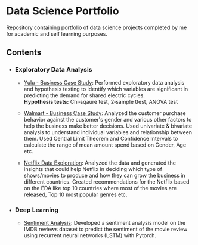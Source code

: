 # Data Science Portfolio
Repository containing portfolio of data science projects completed by me for academic and self learning purposes.

## Contents

- ### Exploratory Data Analysis
  - [Yulu - Business Case Study](https://github.com/ankurkumar-ml/data-science-projects/blob/main/notebooks/business-case-yulu-hypothesis-testing.ipynb): 
    Performed exploratory data analysis and hypothesis testing to identify which variables are significant in predicting the demand for shared electric cycles. <br>
  **Hypothesis tests:** Chi‐sqaure test, 2‐sample ttest, ANOVA test
  
  - [Walmart - Business Case Study](https://github.com/ankurkumar-ml/data-science-projects/blob/main/notebooks/walmart-confidence-interval-and-clt.ipynb): Analyzed the customer purchase behavior against the customer's gender
and various other factors to help the business make better decisions.
 Used univariate & bivariate analysis to understand individual variables
and relationship between them. Used Central Limit Theorem and Confidence Intervals to calculate the
range of mean amount spend based on Gender, Age etc.

  - [Netflix Data Exploration](https://github.com/ankurkumar-ml/data-science-projects/blob/main/notebooks/netflix-data-exploration-and-visualisation.ipynb): Analyzed the data and generated the insights that could help Netflix in deciding which type of shows/movies to produce and how they can grow the business in different countries. Created recommendations for the Netflix based on the EDA like top 10
countries where most of the movies are released, Top 10 most popular
genres etc.

- ### Deep Learning
  - [Sentiment Analysis](https://github.com/ankurkumar-ml/data-science-projects/blob/main/notebooks/sentiment-analysis-using-lstm-pytorch.ipynb): Developed a sentiment analysis model on the IMDB reviews dataset to
predict the sentiment of the movie review using recurrent neural
networks (LSTM) with Pytorch.
